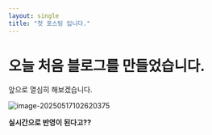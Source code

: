 ```yaml
---
layout: single
title: "첫 포스팅 입니다."
---
```


# 오늘 처음 블로그를 만들었습니다.

앞으로 열심히 해보겠습니다.

![image-20250517102620375](C:\gitblog\lbakim.github.io\images\2025-05-14-first\image-20250517102620375.png)

**실시간으로 반영이 된다고??**

